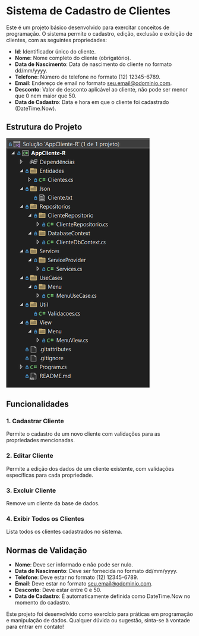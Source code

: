 ﻿# Sistema de Cadastro de Clientes

Este é um projeto básico desenvolvido para exercitar conceitos de programação. O sistema permite o cadastro, edição, exclusão e exibição de clientes, com as seguintes propriedades:

- **Id**: Identificador único do cliente.
- **Nome**: Nome completo do cliente (obrigatório).
- **Data de Nascimento**: Data de nascimento do cliente no formato dd/mm/yyyy.
- **Telefone**: Número de telefone no formato (12) 12345-6789.
- **Email**: Endereço de email no formato seu.email@odominio.com.
- **Desconto**: Valor de desconto aplicável ao cliente, não pode ser menor que 0 nem maior que 50.
- **Data de Cadastro**: Data e hora em que o cliente foi cadastrado (DateTime.Now).

## Estrutura do Projeto

<div text-aling: "Center";>
  <img src="img/ArquiteturaDoProjeto.png">
</div>

    
## Funcionalidades

### 1. Cadastrar Cliente
Permite o cadastro de um novo cliente com validações para as propriedades mencionadas.

### 2. Editar Cliente
Permite a edição dos dados de um cliente existente, com validações específicas para cada propriedade.

### 3. Excluir Cliente
Remove um cliente da base de dados.

### 4. Exibir Todos os Clientes
Lista todos os clientes cadastrados no sistema.

## Normas de Validação

- **Nome**: Deve ser informado e não pode ser nulo.
- **Data de Nascimento**: Deve ser fornecida no formato dd/mm/yyyy.
- **Telefone**: Deve estar no formato (12) 12345-6789.
- **Email**: Deve estar no formato seu.email@odominio.com.
- **Desconto**: Deve estar entre 0 e 50.
- **Data de Cadastro**: É automaticamente definida como DateTime.Now no momento do cadastro.

Este projeto foi desenvolvido como exercício para práticas em programação e manipulação de dados. Qualquer dúvida ou sugestão, sinta-se à vontade para entrar em contato!
